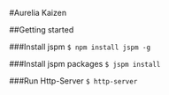 #Aurelia Kaizen

##Getting started

###Install jspm
`$ npm install jspm -g`

###Install jspm packages
`$ jspm install`

###Run Http-Server
`$ http-server`

